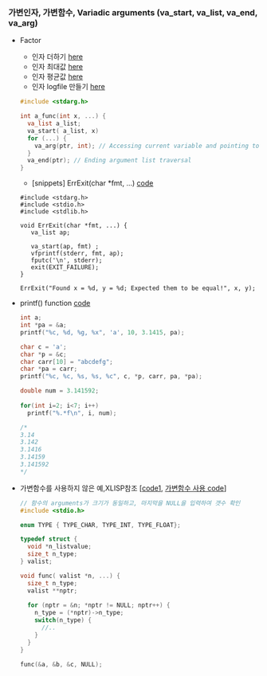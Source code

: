 ### 가변인자, 가변함수, Variadic arguments (va_start, va_list, va_end, va_arg) 
* Factor
    * 인자 더하기 [here](https://github.com/csbyun-data/C-Pro/blob/main/chap01/VariableArgument_Add.c) 
    * 인자 최대값 [here](https://github.com/csbyun-data/C-Pro/blob/main/chap01/VariableArgument_Max.c) 
    * 인자 평균값 [here](https://github.com/csbyun-data/C-Pro/blob/main/chap01/VariableArgument_Average.c)
    * 인자 logfile 만들기 [here](https://github.com/csbyun-data/C-Pro/blob/main/chap01/VariableArgument_Log.c) 
    ```c
    #include <stdarg.h>
    
    int a_func(int x, ...) {
      va_list a_list;
      va_start( a_list, x)
      for (...) {
        va_arg(ptr, int); // Accessing current variable and pointing to next one
      }
      va_end(ptr); // Ending argument list traversal
    }
    ```
   * [snippets] ErrExit(char *fmt, ...) [code](https://github.com/csbyun-data/C-Pro/blob/main/chap01/Variadic/err_exit.c)
   ```
   #include <stdarg.h>
   #include <stdio.h>
   #include <stdlib.h>
   
   void ErrExit(char *fmt, ...) {
      va_list ap;
   
      va_start(ap, fmt) ;
      vfprintf(stderr, fmt, ap);
      fputc('\n', stderr);
      exit(EXIT_FAILURE);
   }
   
   ErrExit("Found x = %d, y = %d; Expected them to be equal!", x, y);
   ```
   
* printf() function [code](https://github.com/csbyun-data/C-Pro/blob/main/chap01/Variadic/printf_format1.c)
    ```c
    int a;
    int *pa = &a;
    printf("%c, %d, %g, %x", 'a', 10, 3.1415, pa);

    char c = 'a';
    char *p = &c;
    char carr[10] = "abcdefg";
    char *pa = carr;
    printf("%c, %c, %s, %s, %c", c, *p, carr, pa, *pa);
    ```
    ```c
    double num = 3.141592;
    	
    for(int i=2; i<7; i++)
      printf("%.*f\n", i, num);
    
    /*
    3.14
    3.142
    3.1416
    3.14159
    3.141592
    */
    ```
* 가변함수를 사용하지 않은 예,XLISP참조 [[code1](https://github.com/csbyun-data/C-Pro/blob/main/chap01/Variadic/valist_argument.c), [가변함수 사용 code](https://github.com/csbyun-data/C-Pro/blob/main/chap01/Variadic/valist_argument1.c)]
   ```c
   // 함수의 arguments가 크기가 동일하고, 마지막을 NULL을 입력하여 갯수 확인
   #include <stdio.h>
   
   enum TYPE { TYPE_CHAR, TYPE_INT, TYPE_FLOAT};
   
   typedef struct {
     void *n_listvalue;
     size_t n_type;
   } valist;
   
   void func( valist *n, ...) {
     size_t n_type;
     valist **nptr;
   	
     for (nptr = &n; *nptr != NULL; nptr++) {
       n_type = (*nptr)->n_type;
       switch(n_type) {
         //..
       }
     }	
   }
   
   func(&a, &b, &c, NULL);
   ```
